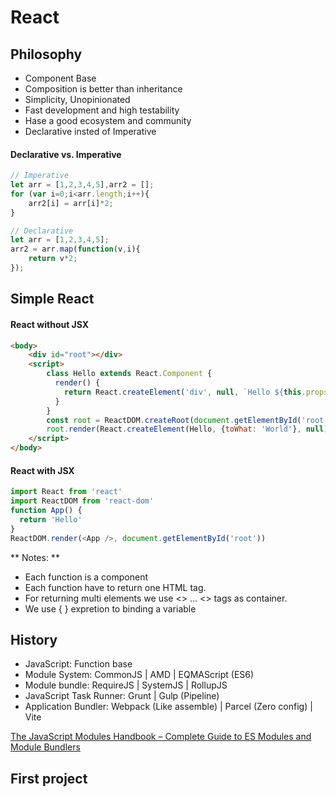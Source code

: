 # React

## Philosophy
- Component Base
- Composition is better than inheritance
- Simplicity, Unopinionated
- Fast development and high testability
- Hase a good ecosystem and community
- Declarative insted of Imperative

#### Declarative vs. Imperative
```javascript
// Imperative
let arr = [1,2,3,4,5],arr2 = [];
for (var i=0;i<arr.length;i++){
	arr2[i] = arr[i]*2;
}

// Declarative
let arr = [1,2,3,4,5];
arr2 = arr.map(function(v,i){
	return v*2;
});
```

## Simple React
####  React without JSX
```html
<body>
	<div id="root"></div>
	<script>
		class Hello extends React.Component {
		  render() {
			return React.createElement('div', null, `Hello ${this.props.toWhat}`);
		  }
		}
		const root = ReactDOM.createRoot(document.getElementById('root'));
		root.render(React.createElement(Hello, {toWhat: 'World'}, null));
	</script>
</body>
```
####  React with JSX
```javascript
import React from 'react'
import ReactDOM from 'react-dom'
function App() {
  return 'Hello'
}
ReactDOM.render(<App />, document.getElementById('root'))
```

** Notes: **
- Each function is a component
- Each function have to return one HTML tag.
- For returning multi elements we use <> ... <\> tags as container.
- We use { } expretion to binding a variable

## History
- JavaScript: Function base
- Module System: CommonJS | AMD | EQMAScript (ES6)
- Module bundle: RequireJS | SystemJS | RollupJS
- JavaScript Task Runner: Grunt | Gulp (Pipeline)
- Application Bundler: Webpack (Like assemble) | Parcel (Zero config) | Vite 


[The JavaScript Modules Handbook – Complete Guide to ES Modules and Module Bundlers](https://www.freecodecamp.org/news/javascript-es-modules-and-module-bundlers/#common-types-of-module-systems-in-javascript "The JavaScript Modules Handbook – Complete Guide to ES Modules and Module Bundlers")

## First project

